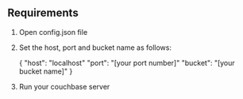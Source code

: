 ## Requirements
1. Open config.json file
2. Set the host, port and bucket name as follows: 

    {
      "host":   "localhost"
      "port":   "[your port number]"
      "bucket": "[your bucket name]"
    }

3. Run your couchbase server

